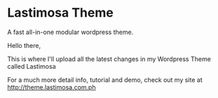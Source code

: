 # Lastimosa Theme
A fast all-in-one modular wordpress theme.

Hello there,

This is where I'll upload all the latest changes in my Wordpress Theme called Lastimosa

For a much more detail info, tutorial and demo, check out my site at http://theme.lastimosa.com.ph
